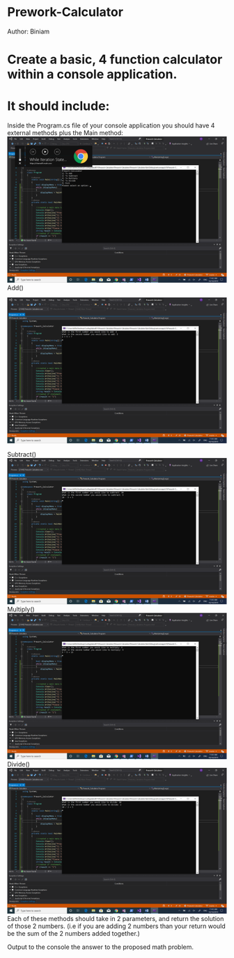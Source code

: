 # Prework-Calculator
Author: Biniam

# Create a basic, 4 function calculator within a console application.

# It should include:
Inside the Program.cs file of your console application you should have 4 external methods plus the Main method:
![alt text](https://github.com/biniamsea2/Prework-Calculator/blob/master/screenshots/Screenshot%20(12).png "Menu")
Add()

![alt text](https://github.com/biniamsea2/Prework-Calculator/blob/master/screenshots/Screenshot%20(13).png "Menu")

Subtract()
![alt text](https://github.com/biniamsea2/Prework-Calculator/blob/master/screenshots/Screenshot%20(14).png "Menu")
Multiply()
![alt text](https://github.com/biniamsea2/Prework-Calculator/blob/master/screenshots/Screenshot%20(15).png "Menu")
Divide()
![alt text](https://github.com/biniamsea2/Prework-Calculator/blob/master/screenshots/Screenshot%20(16).png "Menu")
Each of these methods should take in 2 parameters, and return the solution of those 2 numbers. (i.e if you are adding 2 numbers than your return would be the sum of the 2 numbers added together.)

Output to the console the answer to the proposed math problem.
